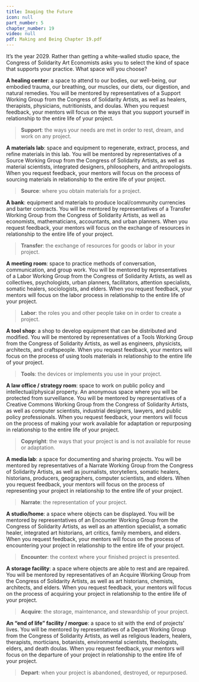 ```yaml
---
title: Imaging the Future
icon: null
part_number: 5
chapter_number: 19
video: null
pdf: Making and Being Chapter 19.pdf
---
```

It’s the year 2029. Rather than getting a white-walled studio space, the Congress of Solidarity Art Economists asks you to select the kind of space that supports your practice. What space will you choose?

**A healing center**: a space to attend to our bodies, our well-being, our embodied trauma, our breathing, our muscles, our diets, our digestion, and natural remedies. You will be mentored by representatives of a Support Working Group from the Congress of Solidarity Artists, as well as healers, therapists, physicians, nutritionists, and doulas. When you request feedback, your mentors will focus on the ways that you support yourself in relationship to the entire life of your project. 
  
> **Support**: the ways your needs are met in order to rest, dream, and work on any project.

**A materials lab**: space and equipment to regenerate, extract, process, and refine materials in this lab. You will be mentored by representatives of a Source Working Group from the Congress of Solidarity Artists, as well as material scientists, integrated designers, philosophers, and anthropologists. When you request feedback, your mentors will focus on the process of sourcing materials in relationship to the entire life of your project.
> **Source**: where you obtain materials for a project.

**A bank**: equipment and materials to produce local/community currencies and barter contracts. You will be mentored by representatives of a Transfer Working Group from the Congress of Solidarity Artists, as well as economists, mathematicians, accountants, and urban planners. When you request feedback, your mentors will focus on the exchange of resources in relationship to the entire life of your project.
> **Transfer**: the exchange of resources for goods or labor in your project.

**A meeting room**: space to practice methods of conversation, communication, and group work. You will be mentored by representatives of a Labor Working Group from the Congress of Solidarity Artists, as well as collectives, psychologists, urban planners, facilitators, attention specialists, somatic healers, sociologists, and elders. When you request feedback, your mentors will focus on the labor process in relationship to the entire life of your project.
> **Labor**: the roles you and other people take on in order to create a project.

**A tool shop**: a shop to develop equipment that can be distributed and modified. You will be mentored by representatives of a Tools Working Group from the Congress of Solidarity Artists, as well as engineers, physicists, architects, and craftspeople. When you request feedback, your mentors will focus on the process of using tools materials in relationship to the entire life of your project.
> **Tools**: the devices or implements you use in your project.

**A law office / strategy room**: space to work on public policy and intellectual/physical property. An anonymous space where you will be protected from surveillance. You will be mentored by representatives of a Creative Commons Working Group from the Congress of Solidarity Artists, as well as computer scientists, industrial designers, lawyers, and public policy professionals. When you request feedback, your mentors will focus on the process of making your work available for adaptation or repurposing in relationship to the entire life of your project.
> **Copyright**: the ways that your project is and is not available for reuse or adaptation.

**A media lab**: a space for documenting and sharing projects. You will be mentored by representatives of a Narrate Working Group from the Congress of Solidarity Artists, as well as journalists, storytellers, somatic healers, historians, producers, geographers, computer scientists, and elders. When you request feedback, your mentors will focus on the process of representing your project in relationship to the entire life of your project.
> **Narrate**: the representation of your project.

**A studio/home**: a space where objects can be displayed. You will be mentored by representatives of an Encounter Working Group from the Congress of Solidarity Artists, as well as an attention specialist, a somatic healer, integrated art historians, art critics, family members, and elders. When you request feedback, your mentors will focus on the process of encountering your project in relationship to the entire life of your project.
> **Encounter**: the context where your finished project is presented.

**A storage facility**: a space where objects are able to rest and are repaired. You will be mentored by representatives of an Acquire Working Group from the Congress of Solidarity Artists, as well as art historians, chemists, architects, and elders. When you request feedback, your mentors will focus on the process of acquiring your project in relationship to the entire life of your project.
> **Acquire**: the storage, maintenance, and stewardship of your project.

**An “end of life” facility / morgue**: a space to sit with the end of projects’ lives. You will be mentored by representatives of a Depart Working Group from the Congress of Solidarity Artists, as well as religious leaders, healers, therapists, morticians, botanists, environmental scientists, theologists, elders, and death doulas. When you request feedback, your mentors will focus on the departure of your project in relationship to the entire life of your project. 
> **Depart**: when your project is abandoned, destroyed, or repurposed.
